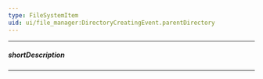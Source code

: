 ```yaml
---
type: FileSystemItem
uid: ui/file_manager:DirectoryCreatingEvent.parentDirectory
---
```

---
##### shortDescription
<!-- Description goes here -->

---
<!-- Description goes here -->